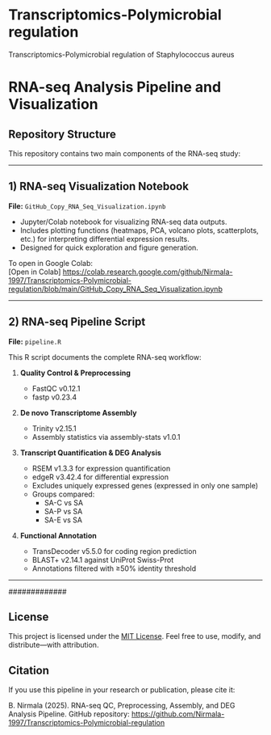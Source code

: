 # Transcriptomics-Polymicrobial regulation
Transcriptomics-Polymicrobial regulation of Staphylococcus aureus
# RNA-seq Analysis Pipeline and Visualization
## Repository Structure
This repository contains two main components of the RNA-seq study:

---


## 1) RNA-seq Visualization Notebook
**File:** `GitHub_Copy_RNA_Seq_Visualization.ipynb`

- Jupyter/Colab notebook for visualizing RNA-seq data outputs.  
- Includes plotting functions (heatmaps, PCA, volcano plots, scatterplots, etc.) for interpreting differential expression results.  
- Designed for quick exploration and figure generation.

To open in Google Colab:  
[Open in Colab]
https://colab.research.google.com/github/Nirmala-1997/Transcriptomics-Polymicrobial-regulation/blob/main/GitHub_Copy_RNA_Seq_Visualization.ipynb

---

## 2) RNA-seq Pipeline Script
**File:** `pipeline.R`

This R script documents the complete RNA-seq workflow:

1. **Quality Control & Preprocessing**  
   - FastQC v0.12.1  
   - fastp v0.23.4  

2. **De novo Transcriptome Assembly**  
   - Trinity v2.15.1  
   - Assembly statistics via assembly-stats v1.0.1  

3. **Transcript Quantification & DEG Analysis**  
   - RSEM v1.3.3 for expression quantification  
   - edgeR v3.42.4 for differential expression  
   - Excludes uniquely expressed genes (expressed in only one sample)  
   - Groups compared:  
     - SA-C vs SA  
     - SA-P vs SA  
     - SA-E vs SA  

4. **Functional Annotation**  
   - TransDecoder v5.5.0 for coding region prediction  
   - BLAST+ v2.14.1 against UniProt Swiss-Prot  
   - Annotations filtered with ≥50% identity threshold  

---

#############
## License

This project is licensed under the [MIT License](LICENSE). Feel free to use, modify, and distribute—with attribution.

## Citation

If you use this pipeline in your research or publication, please cite it:

B. Nirmala (2025). RNA-seq QC, Preprocessing, Assembly, and DEG Analysis Pipeline. GitHub repository: https://github.com/Nirmala-1997/Transcriptomics-Polymicrobial-regulation
